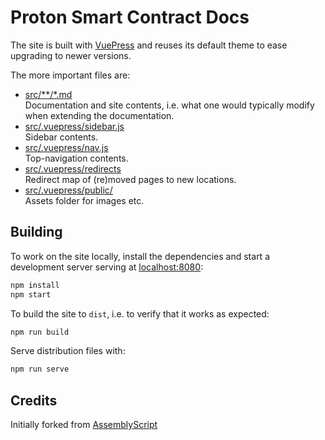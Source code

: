 Proton Smart Contract Docs
========================

The site is built with [VuePress](https://vuepress.vuejs.org/) and reuses its default theme to ease upgrading to newer versions.

The more important files are:

* [src/**/*.md](./src)<br />
  Documentation and site contents, i.e. what one would typically modify when extending the documentation.
* [src/.vuepress/sidebar.js](./src/.vuepress/sidebar.js)<br />
  Sidebar contents.
* [src/.vuepress/nav.js](./src/.vuepress/nav.js)<br />
  Top-navigation contents.
* [src/.vuepress/redirects](./src/.vuepress/redirects)<br />
  Redirect map of (re)moved pages to new locations.
* [src/.vuepress/public/](./src/.vuepress/public)<br />
  Assets folder for images etc.

Building
--------

To work on the site locally, install the dependencies and start a development server serving at [localhost:8080](http://localhost:8080/):

```sh
npm install
npm start
```

To build the site to `dist`, i.e. to verify that it works as expected:

```sh
npm run build
```

Serve distribution files with:

```sh
npm run serve
```


Credits
--------
Initially forked from [AssemblyScript](https://github.com/AssemblyScript/website)